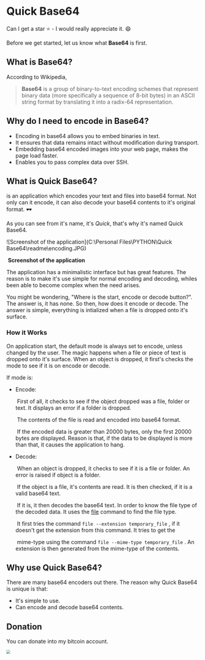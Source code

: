 # Quick Base64
Can I get a star :star: - I would really appreciate it. :smile:

Before we get started, let us know what __Base64__ is first.

## What is Base64? 

According to Wikipedia,
> __Base64__ is a group of binary-to-text encoding schemes that represent binary data (more specifically a sequence of 8-bit bytes)
> in  an ASCII string format by translating it into a radix-64 representation. 

## Why do I need to encode in Base64?

* Encoding in base64 allows you to embed binaries in text.
* It ensures that data remains intact without modification during transport.
* Embedding base64 encoded images into your web page, makes the page load faster.
* Enables you to pass complex data over SSH.

  

## What is Quick Base64?

 is an application which encodes your text and files into base64 format.
Not only can it encode, it can also decode your base64 contents to it's original format. :dark_sunglasses:

As you can see from it's name, it's *Quick*, that's why it's named Quick Base64.

![Screenshot of the application](C:\Personal Files\PYTHON\Quick Base64\readme\encoding.JPG)

​														__Screenshot of the application__

The application has a minimalistic interface but has great features. The reason is to make it's use simple for normal encoding and decoding, whiles been able to become complex when the need arises.

You might be wondering, "Where is the start, encode or decode button?". The answer is, it has none. So then, how does it encode or decode. The answer is simple, everything is intialized when a file is dropped onto it's surface. 

### How it Works

On application start, the default mode is always set to encode, unless changed by the user.  The magic happens when a file or piece of text is dropped onto it's surface. When an object is dropped, it first's checks the mode to see if it is on encode or decode.

If mode is:
* Encode:

   ​	First of all, it checks to see if the object dropped was a file, folder or text. It displays an error if a folder is dropped.
   
   ​	The contents of the file is read and encoded into base64 format.
   
   ​	If the encoded data is greater than 20000 bytes, only the first 20000 bytes are displayed. Reason is that, if the data to be displayed is more than that, it causes the application to hang.
   
* Decode:

   ​	When an object is dropped, it checks to see if it is a file or folder. An error is raised if object is a folder.

   ​	If the object is a file, it's contents are read. It is then checked, if it is a valid base64 text.

   ​	If it is, it then decodes the base64 text. In order to know the file type of the decoded data. It uses the [file]('https://www.en.wikipedia.com/wiki/File_(command)') command to find the file 	type.

   ​	It first tries the command `file --extension temporary_file` , if it doesn't get the extension from this command. It tries to get the 

   ​	mime-type using the command `file --mime-type temporary_file` . An extension is then generated from the mime-type of the 	    	contents.

## Why use Quick Base64?

There are many base64 encoders out there. The reason why Quick Base64 is unique is that:
* It's simple to use.
* Can encode and decode base64 contents.



## Donation 

You can donate into my bitcoin account. 

<img src="C:\Personal Files\PYTHON\Quick Base64\readme\bitcoin.png" style="zoom: 60%;display:inline;text-align:left" />


